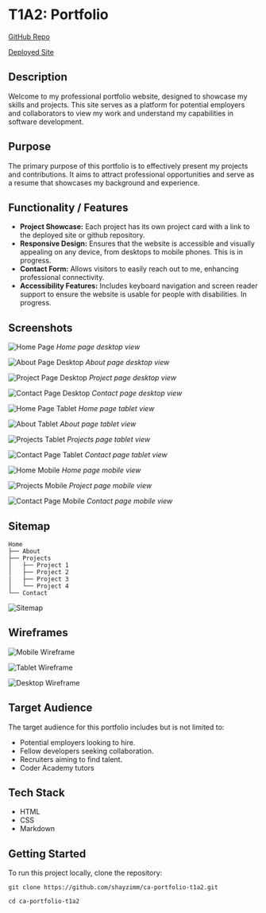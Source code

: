 # T1A2: Portfolio

[GitHub Repo](https://github.com/shayzimm/ca-portfolio-t1a2)

[Deployed Site](https://shayzimm.github.io/ca-portfolio-t1a2/)

## Description

Welcome to my professional portfolio website, designed to showcase my skills and projects. This site serves as a platform for potential employers and collaborators to view my work and understand my capabilities in software development.

## Purpose

The primary purpose of this portfolio is to effectively present my projects and contributions. It aims to attract professional opportunities and serve as a resume that showcases my background and experience.

## Functionality / Features

- **Project Showcase:** Each project has its own project card with a link to the deployed site or github repository.
- **Responsive Design:** Ensures that the website is accessible and visually appealing on any device, from desktops to mobile phones. This is in progress.
- **Contact Form:** Allows visitors to easily reach out to me, enhancing professional connectivity.
- **Accessibility Features:** Includes keyboard navigation and screen reader support to ensure the website is usable for people with disabilities. In progress.

## Screenshots

![Home Page](assets/Screenshots/homepagedesktop.PNG)
*Home page desktop view*

![About Page Desktop](assets/Screenshots/aboutpagedesktop.PNG)
*About page desktop view*

![Project Page Desktop](assets/Screenshots/projectsdesktop.PNG)
*Project page desktop view*

![Contact Page Desktop](assets/Screenshots/contactdesktop.PNG)
*Contact page desktop view*

![Home Page Tablet](assets/Screenshots/tablethomepage.PNG)
*Home page tablet view*

![About Tablet](assets/Screenshots/tabletabout.PNG)
*About page tablet view*

![Projects Tablet](assets/Screenshots/tabletprojects.PNG)
*Projects page tablet view*

![Contact Page Tablet](assets/Screenshots/tabletcontact.PNG)
*Contact page tablet view*

![Home Mobile](assets/Screenshots/mobilehome.PNG)
*Home page mobile view*

![Projects Mobile](assets/Screenshots/mobileprojects.PNG)
*Project page mobile view*

![Contact Page Mobile](assets/Screenshots/mobilecontact.PNG)
*Contact page mobile view*

## Sitemap

```plaintext
Home
├── About
├── Projects
│   ├── Project 1
│   ├── Project 2
|   ├── Project 3
│   └── Project 4
└── Contact
```

![Sitemap](assets/documentation/sitemap.PNG)

## Wireframes

![Mobile Wireframe](assets/documentation/mobilewireframe.jpg)

![Tablet Wireframe](assets/documentation/tabletwireframe.jpg)

![Desktop Wireframe](assets/documentation/desktopwireframe.jpg)

## Target Audience

The target audience for this portfolio includes but is not limited to:

- Potential employers looking to hire.
- Fellow developers seeking collaboration.
- Recruiters aiming to find talent.
- Coder Academy tutors

## Tech Stack

- HTML
- CSS
- Markdown

## Getting Started 

To run this project locally, clone the repository:

```
git clone https://github.com/shayzimm/ca-portfolio-t1a2.git

cd ca-portfolio-t1a2
```